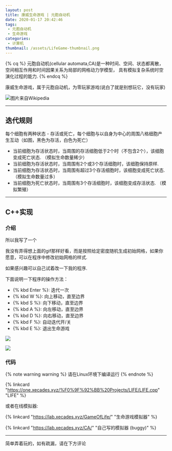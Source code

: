 ```yaml
---
layout: post
title: 康威生命游戏 | 元胞自动机
date: 2020-01-17 20:42:46
tags:
 - 元胞自动机
 - 生命游戏
categories:
 - 计算机
thumbnail: /assets/LifeGame-thumbnail.png
---
```


<!-- placeholder -->

{% cq %} 元胞自动机(cellular automata,CA)是一种时间、空间、状态都离散，
空间相互作用和时间因果关系为局部的网格动力学模型，
具有模拟复杂系统时空演化过程的能力.  {% endcq %}

康威生命游戏，属于元胞自动机，为零玩家游戏(说白了就是别想玩它，没有玩家)

![图片来自Wikipedia](/assets/LifeGame-pic1.gif)

<!-- more -->

---
## 迭代规则

每个细胞有两种状态 - 存活或死亡，每个细胞与以自身为中心的周围八格细胞产生互动（如图，黑色为存活，白色为死亡）

 - 当前细胞为存活状态时，当周围的存活细胞低于2个时（不包含2个），该细胞变成死亡状态. （模拟生命数量稀少）
 - 当前细胞为存活状态时，当周围有2个或3个存活细胞时，该细胞保持原样. 
 - 当前细胞为存活状态时，当周围有超过3个存活细胞时，该细胞变成死亡状态. （模拟生命数量过多）
 - 当前细胞为死亡状态时，当周围有3个存活细胞时，该细胞变成存活状态. （模拟繁殖）

---
## C++实现

### 介绍

所以我写了一个

我没有弄得想上面的gif那样好看，而是按照给定密度随机生成初始网格，如果你愿意，可以在程序中修改初始网格的样式. 

如果感兴趣可以自己试着改一下我的程序. 

下面说明一下程序的操作方法：

 - {% kbd Enter %}: 迭代一次
 - {% kbd W %}: 向上移动，直至边界
 - {% kbd S %}: 向下移动，直至边界
 - {% kbd A %}: 向左移动，直至边界
 - {% kbd D %}: 向右移动，直至边界
 - {% kbd F %}: 自动迭代开/关
 - {% kbd E %}: 退出生命游戏

![](/assets/LifeGame-pic2.png)

![](/assets/LifeGame-pic3.png)

### 代码

{% note warning warning %}
请在Linux环境下编译运行
{% endnote %}

{% linkcard "https://one.xecades.xyz/%F0%9F%92%BB%20Projects/LIFE/LIFE.cpp" "LIFE" %}

或者在线模拟器:

{% linkcard "https://lab.xecades.xyz/GameOfLife/" "生命游戏模拟器" %}

{% linkcard "https://lab.xecades.xyz/CA/" "自己写的模拟器 (buggy)" %}

---
简单弄着玩的，如有疏漏，请在下方评论